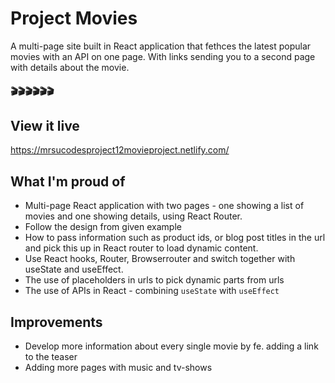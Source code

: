 # Project Movies 

A multi-page site built in React application that fethces the latest popular movies with an API on one page. With links sending you to a second page with details about the movie. 

#### :clapper::clapper::clapper::clapper::clapper::clapper:

## View it live

https://mrsucodesproject12movieproject.netlify.com/

## What I'm proud of

* Multi-page React application with two pages - one showing a list of movies and one showing details, using React Router.
* Follow the design from given example
* How to pass information such as product ids, or blog post titles in the url and pick this up in React router to load dynamic content.
* Use React hooks, Router, Browserrouter and switch together with useState and useEffect.
* The use of placeholders in urls to pick dynamic parts from urls
* The use of APIs in React - combining `useState` with `useEffect`

## Improvements

* Develop more information about every single movie by fe. adding a link to the teaser
* Adding more pages with music and tv-shows

